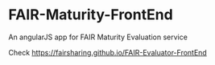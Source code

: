 # FAIR-Maturity-FrontEnd
An angularJS app for FAIR Maturity Evaluation service

Check https://fairsharing.github.io/FAIR-Evaluator-FrontEnd

